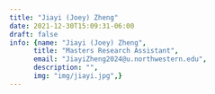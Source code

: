 ```yaml
---
title: "Jiayi (Joey) Zheng"
date: 2021-12-30T15:09:31-06:00
draft: false
info: {name: "Jiayi (Joey) Zheng",
      title: "Masters Research Assistant",
      email: "JiayiZheng2024@u.northwestern.edu",
      description: "",
      img: "img/jiayi.jpg",}
---
```



[comment]: <> (### Selected Publications)
